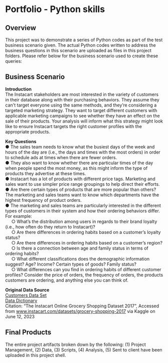 # Portfolio - Python skills
## Overview
This project was to demonstrate a series of Python codes as part of the test business scenario given. The actual Python codes written to address the business questions in this scenario are uploaded as files in this project folders. Please refer below for the business scenario used to create these queries:

## Business Scenario
**Introduction**<br>
The Instacart stakeholders are most interested in the variety of customers in their database along with their purchasing behaviors. They assume they can't target everyone using the same methods, and they’re considering a targeted marketing strategy. They want to target different customers with applicable marketing campaigns to see whether they have an effect on the sale of their products. Your analysis will inform what this strategy might look like to ensure Instacart targets the right customer profiles with the appropriate products.

**Key Questions**<br>
● The sales team needs to know what the busiest days of the week and hours of the day are (i.e., the days and times with the most orders) in order to schedule ads at times when there are fewer orders.<br>
● They also want to know whether there are particular times of the day when people spend the most money, as this might inform the type of products they advertise at these times.<br>
● Instacart has a lot of products with different price tags. Marketing and sales want to use simpler price range groupings to help direct their efforts.<br>
● Are there certain types of products that are more popular than others? The marketing and sales teams want to know which departments have the highest frequency of product orders.<br>
● The marketing and sales teams are particularly interested in the different types of customers in their system and how their ordering behaviors differ. For example:<br>
&nbsp;&nbsp;&nbsp;&nbsp;&nbsp;○ What’s the distribution among users in regards to their brand loyalty (i.e., how often do they return to Instacart)?<br>
&nbsp;&nbsp;&nbsp;&nbsp;&nbsp;○ Are there differences in ordering habits based on a customer’s loyalty status?<br>
&nbsp;&nbsp;&nbsp;&nbsp;&nbsp;○ Are there differences in ordering habits based on a customer’s region?<br>
&nbsp;&nbsp;&nbsp;&nbsp;&nbsp;○ Is there a connection between age and family status in terms of ordering habits?<br>
&nbsp;&nbsp;&nbsp;&nbsp;&nbsp;○ What different classifications does the demographic information suggest? Age? Income? Certain types of goods? Family status?<br>
&nbsp;&nbsp;&nbsp;&nbsp;&nbsp;○ What differences can you find in ordering habits of different customer profiles? Consider the price of orders, the frequency of orders, the products customers are ordering, and anything else you can think of.<br>

**Original Data Source**<br>
[Customers Data Set](https://s3.amazonaws.com/coach-courses-us/public/courses/data-immersion/A4/A4_Data_Assets/customers.zip)<br>
[Data Dictionary](https://gist.github.com/jeremystan/c3b39d947d9b88b3ccff3147dbcf6c6b)<br>
Citation: “The Instacart Online Grocery Shopping Dataset 2017”, Accessed from www.instacart.com/datasets/grocery-shopping-2017 via Kaggle on June 12, 2023

## Final Products
The entire project artifacts broken down by the following: (1) Project Management, (2) Data, (3) Scripts, (4) Analysis, (5) Sent to client have been uploaded in this project shell.
